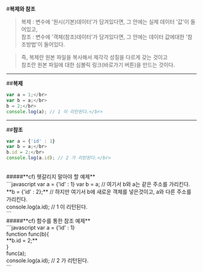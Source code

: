 #**복제와 참조**
<br>
> 복제 : 변수에 '원시(기본)데이터'가 담겨있다면, 그 안에는 실제 데이터 '값'이 들어있고,<br>
> 참조 : 변수에 '객체(참조)데이터'가 담겨있다면, 그 안에는 데이터 값에대한 '참조방법'이 들어있다.<br>

> 즉, 복제란 원본 파일을 복사해서 제각각 성질을 다르게 갖는 것이고<br>
> 참조란 원본 파일에 대한 심볼릭 링크(바로가기 버튼)을 만드는 것이다.


---


##**복제**
```javascript
var a = 1;</br>
var b = a;</br>
b = 2;</br>
console.log(a); // 1 이 리턴된다.</br>
```

---


##**참조**
```javascript
var a = {'id' : 1}
var b = a;</br>
b.id = 2;</br>
console.log(a.id); // 2 가 리턴된다.</br>
```
</br>
#####**cf) 헷갈리지 말아야 할 예제**
</br>
```javascript
var a = {'id' : 1}
var b = a;          // 여기서 b와 a는 같은 주소를 가리킨다.</br>
**b = {'id' : 2};** // 하지만 여기서 b에 새로운 객체를 넣은것이고, a와 다른 주소를 가리킨다.</br>
console.log(a.id);  // 1 이 리턴된다.</br>
```
</br>
#####**cf) 함수를 통한 참조 예제**
</br>
```javascript
var a = {'id' : 1}</br>
function func(b){</br>
  **b.id = 2;**</br>
}</br>
func(a);</br>
console.log(a.id); // 2 가 리턴된다.</br>
```
